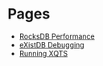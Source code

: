 # Pages

 * [RocksDB Performance](https://alanpaxton.github.io/java-benchmarks.html)
 * [eXistDB Debugging](https://alanpaxton.github.io/exist-debugging.html)
 * [Running XQTS](https://alanpaxton.github.io/running-xqts.html)
